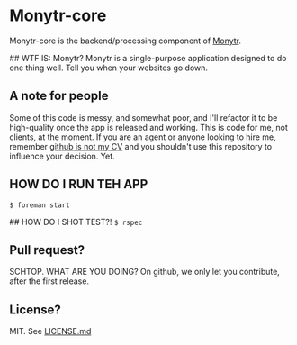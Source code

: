 # Monytr-core
Monytr-core is the backend/processing component of [Monytr](https://github.com/kalleth/monytr).

## WTF IS: Monytr?
Monytr is a single-purpose application designed to do one thing well. Tell you when your websites go down.

## A note for people
Some of this code is messy, and somewhat poor, and I'll refactor it to be high-quality once the app is released and working. This is code for me, not clients, at the moment. If you are an agent or anyone looking to hire me, remember [github is not my CV](https://blog.jcoglan.com/2013/11/15/why-github-is-not-your-cv/) and you shouldn't use this repository to influence your decision. Yet.

## HOW DO I RUN TEH APP
`$ foreman start`

## HOW DO I SHOT TEST?!
`$ rspec`

## Pull request?
SCHTOP. WHAT ARE YOU DOING? On github, we only let you contribute, after the first release.

## License?
MIT. See [LICENSE.md](LICENSE.md)
